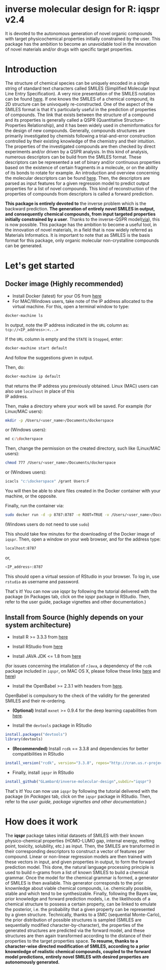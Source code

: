 # inverse molecular design for R: iqspr v2.4
It is devoted to the autonomous generation of novel organic compounds with target physicochemical properties initially constrained by the user. This package has the ambition to become an unavoidable tool in the innovation of novel materials and/or drugs with specific target properties. 

# Introduction

The structure of chemical species can be uniquely encoded in a single string of standard text characters called SMILES (Simplified Molecular Input Line Entry Specification). A very nice presentation of the SMILES notation can be found [here](http://www.daylight.com/dayhtml/doc/theory/theory.smiles.html). If one knows the SMILES of a chemical compound, its 
2D structure can be univoquely re-constructed. One of the aspect of the SMILES format is that it's particularly useful in the 
prediction of properties of compounds. The link that exists between the structure of a compound and its properties is generally called a QSPR (Quantitative Structure-Properties Relationship), and it has been widely used in cheminformatics for the design of new compounds. Generally, compounds structures are primarily investigated by chemists following a trial-and-error construction controlled by their existing knowledge of the chemistry and their intuition. The properties of the investigated 
compounds are then checked by direct experiments and/or driven by a QSPR analysis. In this kind of analysis, numerous descriptors can be build from the SMILES format. These descriptors can be represented a set of binary and/or continuous properties based on the existence of certain fragments in a molecule, or on the ability of its bonds to rotate for example. An introduction and overview concerning the molecular descriptors can be found [here](http://www.moleculardescriptors.eu/tutorials/tutorials.htm). Then, the descriptors are parsed as input features for a given regression model to predict output properties for a list of novel compounds. This kind of reconstruction of the properties of compounds from descriptors is called a forward prediction. 

__This package is entirely devoted to__ the inverse problem which is the backward prediction. __The generation of entirely novel SMILES in output, and consequently chemical compounds, from input targeted properties initially constrained by a user__. Thanks to the inverse-QSPR model([via](https://link.springer.com/article/10.1007%2Fs10822-016-0008-z)), this is now possible. This package has the ambition to become a useful tool, in the innovation of novel materials, in a field that is now widely referred as Materials Informatics. It is important to note that as SMILES is the basis format for this package, only organic molecular non-crystalline compounds can be generated. 

# Let's get started

## Docker image (Highly recommended)

* Install Docker (latest) for your OS from [here](https://docs.docker.com/engine/installation/)
* For MAC/Windows users, take note of the IP address allocated to the virtual machine. For this, open a terminal window to type:
```bash 
docker-machine ls
```
In output, note the IP address indicated in the ```URL``` column as: ```tcp://<IP_address>:<...>```

If the ```URL``` column is empty and the ```STATE``` is ```Stopped```, enter: 
```bash
docker-machine start default
```
And follow the suggestions given in output. 

Then, do:
```bash
docker-machine ip default 
```
that returns the IP address you previously obtained. Linux (MAC) users can also use ```localhost``` in place of this   
IP address. 

Then, make a directory where your work will be saved. For example (for Linux/MAC users): 
```bash
mkdir -p /Users/<user_name>/Documents/dockerspace
```
or (Windows users):
```bash
md c:\dockerspace
```
Then, change the permission on the created directory, such like (Linux/MAC users):
```bash
chmod 777 /Users/<user_name>/Documents/dockerspace
```
or (Windows users):
```bash
icacls "c:\dockerspace" /grant Users:F
```
You will then be able to share files created in the Docker container with your machine, or the opposite. 

Finally, run the container via: 
```bash
sudo docker run -d -p 8787:8787 -e ROOT=TRUE -v /Users/<user_name>/Documents/dockerspace:/home/rstudio/dockerspace --name iqspr_shared lambard/iqspr
```
(Windows users do not need to use ```sudo```)

This should take few minutes for the downloading of the Docker image of ```iqspr```. Then, open a window on your web browser, and for the address type: 
```bash
localhost:8787
```
or, 
```bash
<IP_address>:8787
```
This should open a virtual session of RStudio in your browser. To log in, use ```rstudio``` as username and password. 

That's it! You can now use iqspr by following the tutorial delivered with the package (in Packages tab, click on the iqspr package in RStudio. Then, refer to the user guide, package vignettes and other documentation.)

## Install from Source (highly depends on your system architecture)

* Install R >= 3.3.3 from [here](https://www.r-project.org/)

* Install RStudio from [here](https://www.rstudio.com/products/rstudio/download/#download)

* Install JAVA JDK <= 1.8 from [here](http://www.oracle.com/technetwork/java/javase/downloads/jdk8-downloads-2133151.html)

(for issues concerning the intallation of ```rJava```, a dependency of the ```rcdk``` package included in ```iqspr```, on MAC OS X, please follow these links [here](https://github.com/snowflakedb/dplyr-snowflakedb/wiki/Configuring-R-rJava-RJDBC-on-Mac-OS-X) and [here](http://stackoverflow.com/questions/30738974/rjava-load-error-in-rstudio-r-after-upgrading-to-osx-yosemite))

* Install the OpenBabel >= 2.3.1 with headers from [here](http://openbabel.org).

OpenBabel is compulsory to the check of the validity for the generated SMILES and their re-ordering. 

* __(Optional)__ Install ```mxnet``` >= 0.9.4 for the deep learning capabilities from [here](http://mxnet.io/get_started/setup.html).

* Install the ```devtools``` package in RStudio
```R
install.packages("devtools")
library(devtools)
```

* __(Recommended)__ Install ```rcdk``` == 3.3.8 and dependencies for better compatibilities in RStudio
```R
install_version("rcdk", version="3.3.8", repos="http://cran.us.r-project.org")
```

* Finally, install ```iqspr``` in RStudio
```R
install_github("GLambard/inverse-molecular-design",subdir="iqspr")
```

That's it! You can now use ```iqspr``` by following the tutorial delivered with the package (in *Packages* tab, click on the ```iqspr``` package in RStudio. Then, refer to the *user guide, package vignettes and other documentation*.)

# How does it work

The __iqspr__ package takes initial datasets of SMILES with their known physico-chemical properties (HOMO-LUMO gap, internal energy, melting point, toxicity, solubility, etc.) as input. Then, the SMILES are transformed in their corresponding descriptors to construct a vector of features per compound. Linear or non-linear regression models are then trained with these vectors in input, and given properties in output, to form the forward prediction model. This done, the natural language processing principle is used to build n-grams from a list of known SMILES to build a chemical grammar. Once the model for the chemical grammar is 
formed, a generator of SMILES is then available. This generator corresponds to the prior knownledge about viable chemical compounds, i.e. chemically possible, stable and which tend to be synthesizable. Finally, following the Bayes law, prior knowledge and forward prediction models, i.e. the likelihoods of a chemical structure to possess a certain property, can be linked to emulate the posterior, i.e. the probability that a given property can be represented by a given structure. Technically, thanks to a SMC (sequential Monte-Carlo), the prior distribution of possible structures is sampled (SMILES are sequentially modified character-by-character), the properties of the generated structures are predicted via the forward model, and these structures are then again transformed according to the distance of their properties to the target properties space. 
__To resume, thanks to a character-wise directed modification of SMILES, according to a prior knownledge of realistic chemical compounds, coupled to the forward model predictions, entirely novel SMILES with desired properties are autonomously generated.__
